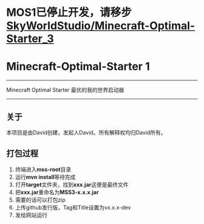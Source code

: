 # MOS1已停止开发，请移步[SkyWorldStudio/Minecraft-Optimal-Starter_3](https://github.com/SkyWorldStudio/Minecraft-Optimal-Starter_3)
# Minecraft-Optimal-Starter 1

---

Minecraft Optimal Starter
                          最优的我的世界启动器

---

## 关于
本项目是由David创建，发起人David。所有解释权均归David所有。


## 打包过程
1. 终端进入**mss-root**目录
2. 运行**mvn install**等待完成
3. 打开**target**文件夹，找到**xxx.jar**这便是最终文件
4. 把**xxx.jar**重命名为**MSS3-x.x.x.jar**
5. 需要的话可以打包zip
6. 上传github发行版，Tag和Title设置为vx.x.x-dev
7. 发给网站运行
